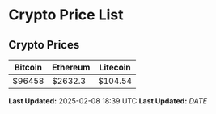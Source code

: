 # Crypto Price List

## Crypto Prices
| Bitcoin | Ethereum | Litecoin |
| ------- | -------- | -------- |
| $96458 | $2632.3 | $104.54 |
**Last Updated:** 2025-02-08 18:39 UTC
**Last Updated:** $DATE$
